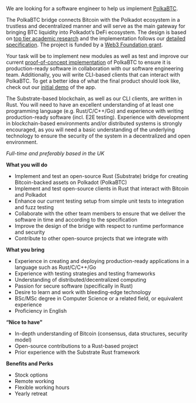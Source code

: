 
We are looking for a software engineer to help us implement [PolkaBTC](https://medium.com/interlay/bitcoin-on-polkadot-proof-of-concept-for-trustless-bridge-shipped-6fb8e549bef0). 

The PolkaBTC bridge connects Bitcoin with the Polkadot ecosystem in a trustless and decentralized manner and will serve as the main gateway for bringing BTC liquidity into Polkadot’s DeFi ecosystem. The design is based on [top tier academic research](https://eprint.iacr.org/2018/643) and the implementation follows our [detailed specification](https://interlay.gitlab.io/polkabtc-spec/index.html). The project is funded by a [Web3 Foundation grant](https://web3.foundation/).

Your task will be to implement new modules as well as test and improve our current [proof-of-concept implementation](https://gitlab.com/interlay/btc-parachain) of PolkaBTC to ensure it is production-ready software in collaboration with our software engineering team. Additionally, you will write CLI-based clients that can interact with PolkaBTC. To get a better idea of what the final product should look like, check out our [initial demo](https://www.crowdcast.io/e/polkadefi-conference) of the app.

The Substrate-based blockchain, as well as our CLI clients, are written in Rust. You will need to have an excellent understanding of at least one programming language (e.g. Rust/C/C++/Go) and experience with writing production-ready software (incl. E2E testing). Experience with development in blockchain-based environments and/or distributed systems is strongly encouraged, as you will need a basic understanding of the underlying technology to ensure the security of the system in a decentralized and open environment.

*Full-time and preferably based in the UK*

**What you will do**

- Implement and test an open-source Rust (Substrate) bridge for creating Bitcoin-backed assets on Polkadot (PolkaBTC)
- Implement and test open-source clients in Rust that interact with Bitcoin and Polkadot
- Enhance our current testing setup from simple unit tests to integration and fuzz testing
- Collaborate with the other team members to ensure that we deliver the software in time and according to the specification
- Improve the design of the bridge with respect to runtime performance and security
- Contribute to other open-source projects that we integrate with 

**What you bring**

- Experience in creating and deploying production-ready applications in a language such as Rust/C/C++/Go
- Experience with testing strategies and testing frameworks
- Understanding of distributed/decentralized computing
- Passion for secure software (specifically in Rust)
- Desire to learn and work with bleeding-edge technology
- BSc/MSc degree in Computer Science or a related field, or equivalent experience
- Proficiency in English

**“Nice to have”**

- In-depth understanding of Bitcoin (consensus, data structures, security model)
- Open-source contributions to a Rust-based project
- Prior experience with the Substrate Rust framework

**Benefits and Perks**
* Stock options
* Remote working
* Flexible working hours
* Yearly retreat
